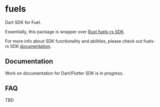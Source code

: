 # fuels

Dart SDK for Fuel.

Essentially, this package is wrapper over [Rust fuels-rs SDK](https://github.com/FuelLabs/fuels-rs).

For more info about SDK functionality and abilities, please check out fuels-rs SDK [documentation](https://fuellabs.github.io/fuels-rs/v0.34.0/index.html).

## Documentation
Work on documentation for Dart/Flutter SDK is in progress.

## FAQ
TBD